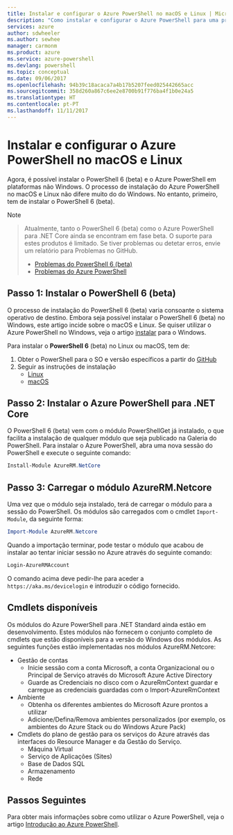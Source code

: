 ```yaml
---
title: Instalar e configurar o Azure PowerShell no macOS e Linux | Microsoft Docs
description: "Como instalar e configurar o Azure PowerShell para uma primeira utilização no macOS e Linux."
services: azure
author: sdwheeler
ms.author: sewhee
manager: carmonm
ms.product: azure
ms.service: azure-powershell
ms.devlang: powershell
ms.topic: conceptual
ms.date: 09/06/2017
ms.openlocfilehash: 94b39c18acaca7a4b17b5207feed025442665acc
ms.sourcegitcommit: 358d260a867c6ee2e8700b91f776ba4f1b0e24a5
ms.translationtype: HT
ms.contentlocale: pt-PT
ms.lasthandoff: 11/11/2017
---
```

# <a name="install-and-configure-azure-powershell-on-macos-and-linux"></a>Instalar e configurar o Azure PowerShell no macOS e Linux

Agora, é possível instalar o PowerShell 6 (beta) e o Azure PowerShell em plataformas não Windows.
O processo de instalação do Azure PowerShell no macOS e Linux não difere muito do do Windows. No entanto, primeiro, tem de instalar o PowerShell 6 (beta).

> [!NOTE]

> Atualmente, tanto o PowerShell 6 (beta) como o Azure PowerShell para .NET Core ainda se encontram em fase beta.
> O suporte para estes produtos é limitado. Se tiver problemas ou detetar erros, envie um relatório para Problemas no GitHub.
>
> * [Problemas do PowerShell 6 (beta)](https://github.com/PowerShell/PowerShell/issues)
> * [Problemas do Azure PowerShell](https://github.com/azure/azure-docs-powershell/issues)

## <a name="step-1-install-powershell-6-beta"></a>Passo 1: Instalar o PowerShell 6 (beta)

O processo de instalação do PowerShell 6 (beta) varia consoante o sistema operativo de destino.
Embora seja possível instalar o PowerShell 6 (beta) no Windows, este artigo incide sobre o macOS e Linux. Se quiser utilizar o Azure PowerShell no Windows, veja o artigo [instalar](./install-azurerm-ps.md) para o Windows.

Para instalar o **PowerShell 6** (beta) no Linux ou macOS, tem de:

1. Obter o PowerShell para o SO e versão específicos a partir do [GitHub](https://github.com/powershell/powershell#get-powershell)
2. Seguir as instruções de instalação
   - [Linux](https://github.com/PowerShell/PowerShell/blob/master/docs/installation/linux.md)
   - [macOS](https://github.com/PowerShell/PowerShell/blob/master/docs/installation/linux.md#macos-1012)

## <a name="step-2-install-azure-powershell-for-net-core"></a>Passo 2: Instalar o Azure PowerShell para .NET Core

O PowerShell 6 (beta) vem com o módulo PowerShellGet já instalado, o que facilita a instalação de qualquer módulo que seja publicado na Galeria do PowerShell. Para instalar o Azure PowerShell, abra uma nova sessão do PowerShell e execute o seguinte comando:

```powershell
Install-Module AzureRM.NetCore
```

## <a name="step-3-load-the-azurermnetcore-module"></a>Passo 3: Carregar o módulo AzureRM.Netcore

Uma vez que o módulo seja instalado, terá de carregar o módulo para a sessão do PowerShell. Os módulos são carregados com o cmdlet `Import-Module`, da seguinte forma:

```powershell
Import-Module AzureRM.Netcore
```

Quando a importação terminar, pode testar o módulo que acabou de instalar ao tentar iniciar sessão no Azure através do seguinte comando:

```powershell
Login-AzureRMAccount
```

O comando acima deve pedir-lhe para aceder a `https://aka.ms/devicelogin` e introduzir o código fornecido.

## <a name="available-cmdlets"></a>Cmdlets disponíveis

Os módulos do Azure PowerShell para .NET Standard ainda estão em desenvolvimento. Estes módulos não fornecem o conjunto completo de cmdlets que estão disponíveis para a versão do Windows dos módulos. As seguintes funções estão implementadas nos módulos AzureRM.Netcore:

* Gestão de contas
  - Inicie sessão com a conta Microsoft, a conta Organizacional ou o Principal de Serviço através do Microsoft Azure Active Directory
  - Guarde as Credenciais no disco com o AzureRmContext guardar e carregue as credenciais guardadas com o Import-AzureRmContext
* Ambiente
  - Obtenha os diferentes ambientes do Microsoft Azure prontos a utilizar
  - Adicione/Defina/Remova ambientes personalizados (por exemplo, os ambientes do Azure Stack ou do Windows Azure Pack)
* Cmdlets do plano de gestão para os serviços do Azure através das interfaces do Resource Manager e da Gestão do Serviço.
  - Máquina Virtual
  - Serviço de Aplicações (Sites)
  - Base de Dados SQL
  - Armazenamento
  - Rede

## <a name="next-steps"></a>Passos Seguintes

Para obter mais informações sobre como utilizar o Azure PowerShell, veja o artigo [Introdução ao Azure PowerShell](get-started-azureps.md).
